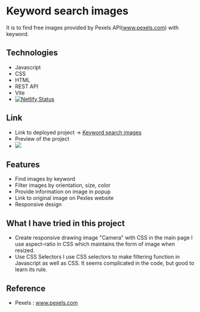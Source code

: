 # Keyword search images

It is to find free images provided by Pexels API(www.pexels.com) with keyword.

## Technologies

- Javascript
- CSS
- HTML
- REST API
- Vite
- [![Netlify Status](https://api.netlify.com/api/v1/badges/d5fe4472-5796-4944-aae6-79ad6684c5a8/deploy-status)](https://app.netlify.com/sites/searchimage-sunhee/deploys)

## Link

- Link to deployed project -> [Keyword search images](https://searchimage-sunhee.netlify.app)
- Preview of the project
- ![](searchImage.gif)

## Features

- Find images by keyword
- Filter images by orientation, size, color
- Provide information on image in popup
- Link to original image on Pexles website
- Responsive design

## What I have tried in this project

- Create responsive drawing image "Camera" with CSS in the main page
  I use aspect-ratio in CSS which maintains the form of image when resized.
- Use CSS Selectors
  I use CSS selectors to make filtering function in Javascript as well as CSS.
  It seems complicated in the code, but good to learn its rule.

## Reference

- Pexels : www.pexels.com
